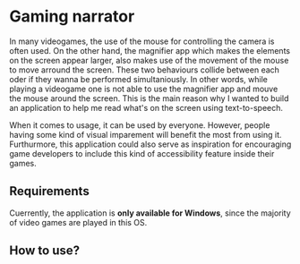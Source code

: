 # Gaming narrator

In many videogames, the use of the mouse for controlling the camera is often used. On the other hand, the magnifier app which makes the elements on the screen appear larger, also makes use of the movement of the mouse to move arround the screen. These two behaviours collide between each oder if they wanna be performed simultaniously. In other words, while playing a videogame one is not able to use the magnifier app and mouve the mouse around the screen. 
This is the main reason why I wanted to build an application to help me read what's on the screen using text-to-speech.

When it comes to usage, it can be used by everyone. However, people having some kind of visual imparement will benefit the most from using it. Furthurmore, this application could also serve as inspiration for encouraging game developers to include this kind of accessibility feature inside their games. 

## Requirements
Cuerrently, the application is **only available for Windows**, since the majority of video games are played in this OS. 

## How to use?
